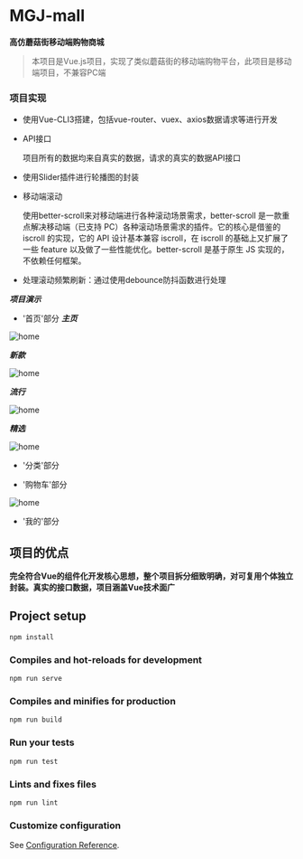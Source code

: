 # MGJ-mall

  **高仿蘑菇街移动端购物商城**
  > 本项目是Vue.js项目，实现了类似蘑菇街的移动端购物平台，此项目是移动端项目，不兼容PC端
 
### 项目实现

  * 使用Vue-CLI3搭建，包括vue-router、vuex、axios数据请求等进行开发
  * API接口
    
    项目所有的数据均来自真实的数据，请求的真实的数据API接口
  
  * 使用Slider插件进行轮播图的封装
  * 移动端滚动
    
    使用better-scroll来对移动端进行各种滚动场景需求，better-scroll 是一款重点解决移动端（已支持 PC）各种滚动场景需求的插件。它的核心是借鉴的
    iscroll 的实现，它的 API 设计基本兼容 iscroll，在 iscroll 的基础上又扩展了一些 feature 以及做了一些性能优化。better-scroll 是基于原生 
    JS 实现的，不依赖任何框架。
  
  * 处理滚动频繁刷新：通过使用debounce防抖函数进行处理
  
***项目演示***
  
* '首页'部分
***主页***

![home](https://github.com/GDYG/MGJ-mall/blob/master/src/assets/css/images/home.jpg)

***新款***

![home](https://github.com/GDYG/MGJ-mall/blob/master/src/assets/css/images/new.jpg)

***流行***

![home](https://github.com/GDYG/MGJ-mall/blob/master/src/assets/css/images/pop.jpg)

***精选***

![home](https://github.com/GDYG/MGJ-mall/blob/master/src/assets/css/images/sell.jpg)
      
* '分类'部分
    
* '购物车'部分

![home](https://github.com/GDYG/MGJ-mall/blob/master/src/assets/css/images/cart.jpg)

* '我的'部分

## 项目的优点
  
  **完全符合Vue的组件化开发核心思想，整个项目拆分细致明确，对可复用个体独立封装。真实的接口数据，项目涵盖Vue技术面广**
  
## Project setup
```
npm install
```

### Compiles and hot-reloads for development
```
npm run serve
```

### Compiles and minifies for production
```
npm run build
```

### Run your tests
```
npm run test
```

### Lints and fixes files
```
npm run lint
```

### Customize configuration
See [Configuration Reference](https://cli.vuejs.org/config/).
